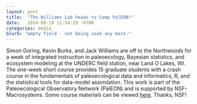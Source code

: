```yaml
---
layout: post
title:  "The Williams Lab heads to Camp PalEON!"
date:   2014-08-10 11:54:29 -0700
categories: media
blurb: "empty field - not being used any more."
---
```

Simon Goring, Kevin Burke, and Jack Williams are off to the Northwoods for a week of integrated instruction in paleoecology, Bayesian statistics, and ecosystem modeling at the UNDERC field station, near Land O Lakes, WI. The one-week short course provides 15 graduate students with a crash course in the fundamentals of paleoecological data and informatics, R, and the statistical tools for data-model assimilation. This work is part of the Paleoecological Observatory Network (PalEON) and is supported by NSF-Macrosystems. Some course materials can be viewed [here](https://paleon.geography.wisc.edu/doku.php/courses_and_camp%3Bcamp2014%3Bstart). Thanks, NSF!

